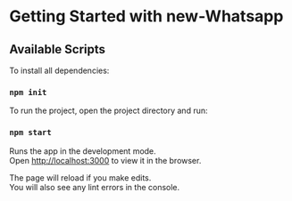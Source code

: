 # Getting Started with new-Whatsapp


## Available Scripts

To install all dependencies:

### `npm init`

To run the project, open the project directory and run:

### `npm start`

Runs the app in the development mode.\
Open [http://localhost:3000](http://localhost:3000) to view it in the browser.

The page will reload if you make edits.\
You will also see any lint errors in the console.

